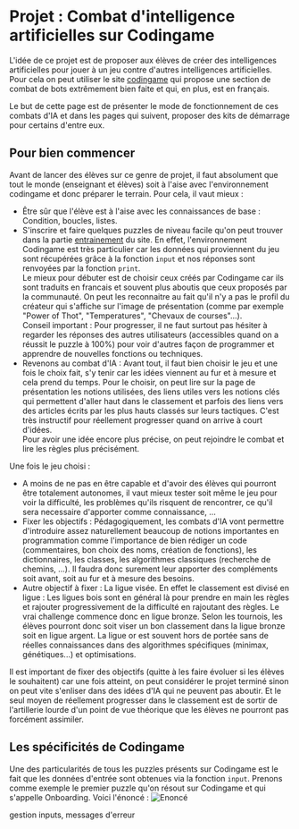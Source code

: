 # Projet : Combat d'intelligence artificielles sur Codingame

L'idée de ce projet est de proposer aux élèves de créer des intelligences artificielles pour jouer à un jeu contre d'autres intelligences artificielles. Pour cela on peut utiliser le site [codingame](https://www.codingame.com/multiplayer/bot-programming) qui propose une section de combat de bots extrêmement bien faite et qui, en plus, est en français.

Le but de cette page est de présenter le mode de fonctionnement de ces combats d'IA et dans les pages qui suivent, proposer des kits de démarrage pour certains d'entre eux.

## Pour bien commencer

Avant de lancer des élèves sur ce genre de projet, il faut absolument que tout le monde (enseignant et élèves) soit à l'aise avec l'environnement codingame et donc préparer le terrain. Pour cela, il vaut mieux :

- Être sûr que l'élève est à l'aise avec les connaissances de base : Condition, boucles, listes.
- S'inscrire et faire quelques puzzles de niveau facile qu'on peut trouver dans la partie [entrainement](https://www.codingame.com/training/easy) du site. En effet, l'environnement Codingame est très particulier car les données qui proviennent du jeu sont récupérées grâce à la fonction `input` et nos réponses sont renvoyées par la fonction `print`.  
Le mieux pour débuter est de choisir ceux créés par Codingame car ils sont traduits en francais et souvent plus aboutis que ceux proposés par la communauté. On peut les reconnaitre au fait qu'il n'y a pas le profil du créateur qui s'affiche sur l'image de présentation (comme par exemple "Power of Thot", "Temperatures", "Chevaux de courses"...).  
Conseil important : Pour progresser, il ne faut surtout pas hésiter à regarder les réponses des autres utilisateurs (accessibles quand on a réussit le puzzle à 100%) pour voir d'autres façon de programmer et apprendre de nouvelles fonctions ou techniques.
- Revenons au combat d'IA : Avant tout, il faut bien choisir le jeu et une fois le choix fait, s'y tenir car les idées viennent au fur et à mesure et cela prend du temps. Pour le choisir, on peut lire sur la page de présentation les notions utilisées, des liens utiles vers les notions clés qui permettent d'aller haut dans le classement et parfois des liens vers des articles écrits par les plus hauts classés sur leurs tactiques. C'est très instructif pour réellement progresser quand on arrive à court d'idées.  
Pour avoir une idée encore plus précise, on peut rejoindre le combat et lire les règles plus précisément. 

Une fois le jeu choisi :
- A moins de ne pas en être capable et d'avoir des élèves qui pourront être totalement autonomes, il vaut mieux tester soit même le jeu pour voir la difficulté, les problèmes qu'ils risquent de rencontrer, ce qu'il sera necessaire d'apporter comme connaissance, ...
- Fixer les objectifs : Pédagogiquement, les combats d'IA vont permettre d'introduire assez naturellement beaucoup de notions importantes en programmation comme l'importance de bien rédiger un code (commentaires, bon choix des noms, création de fonctions), les dictionnaires, les classes, les algorithmes classiques (recherche de chemins, ...). Il faudra donc surement leur apporter des compléments soit avant, soit au fur et à mesure des besoins.  
- Autre objectif à fixer : La ligue visée. En effet le classement est divisé en ligue : Les ligues bois sont en général là pour prendre en main les règles et rajouter progressivement de la difficulté en rajoutant des règles. Le vrai challenge commence donc en ligue bronze. Selon les tournois, les élèves pourront donc soit viser un bon classement dans la ligue bronze soit en ligue argent. La ligue or est souvent hors de portée sans de réelles connaissances dans des algorithmes spécifiques (minimax, génétiques...) et optimisations.

Il est important de fixer des objectifs (quitte à les faire évoluer si les élèves le souhaitent) car une fois atteint, on peut considérer le projet terminé sinon on peut vite s'enliser dans des idées d'IA qui ne peuvent pas aboutir. Et le seul moyen de réellement progresser dans le classement est de sortir de l'artillerie lourde d'un point de vue théorique que les élèves ne pourront pas forcément assimiler.

## Les spécificités de Codingame

Une des particularités de tous les puzzles présents sur Codingame est le fait que les données d'entrée sont obtenues via la fonction `input`. Prenons comme exemple le premier puzzle qu'on résout sur Codingame et qui s'appelle Onboarding.
Voici l'énoncé : ![Enoncé]("Onboarding_enonce.png")





gestion inputs, messages d'erreur 
